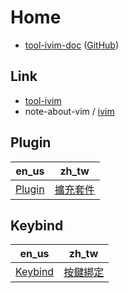
# Home

* [tool-ivim-doc](https://samwhelp.github.io/tool-ivim-doc/) ([GitHub](https://github.com/samwhelp/tool-ivim-doc))


## Link

* [tool-ivim](https://github.com/samwhelp/tool-ivim)
* note-about-vim / [ivim](https://samwhelp.github.io/note-about-vim/read/project/ivim.html)


## Plugin

| en_us | zh_tw |
| --- | --- |
| [Plugin](https://samwhelp.github.io/tool-ivim-doc/read/en_us/feature/plugin.html) | [擴充套件](https://samwhelp.github.io/tool-ivim-doc/read/zh_tw/feature/plugin.html) |


## Keybind

| en_us | zh_tw |
| --- | --- |
| [Keybind](https://samwhelp.github.io/tool-ivim-doc/read/en_us/feature/keybind.html) | [按鍵綁定](https://samwhelp.github.io/tool-ivim-doc/read/zh_tw/feature/keybind.html) |
